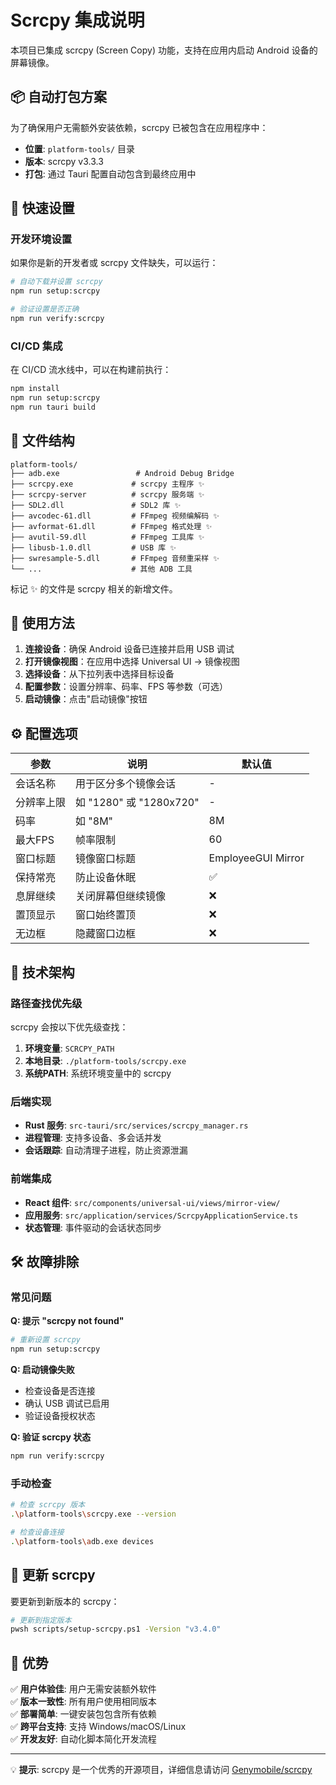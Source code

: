 # Scrcpy 集成说明

本项目已集成 scrcpy (Screen Copy) 功能，支持在应用内启动 Android 设备的屏幕镜像。

## 📦 自动打包方案

为了确保用户无需额外安装依赖，scrcpy 已被包含在应用程序中：

- **位置**: `platform-tools/` 目录
- **版本**: scrcpy v3.3.3
- **打包**: 通过 Tauri 配置自动包含到最终应用中

## 🚀 快速设置

### 开发环境设置

如果你是新的开发者或 scrcpy 文件缺失，可以运行：

```bash
# 自动下载并设置 scrcpy
npm run setup:scrcpy

# 验证设置是否正确
npm run verify:scrcpy
```

### CI/CD 集成

在 CI/CD 流水线中，可以在构建前执行：

```bash
npm install
npm run setup:scrcpy
npm run tauri build
```

## 📁 文件结构

```
platform-tools/
├── adb.exe                 # Android Debug Bridge
├── scrcpy.exe             # scrcpy 主程序 ✨
├── scrcpy-server          # scrcpy 服务端 ✨
├── SDL2.dll               # SDL2 库 ✨
├── avcodec-61.dll         # FFmpeg 视频编解码 ✨
├── avformat-61.dll        # FFmpeg 格式处理 ✨
├── avutil-59.dll          # FFmpeg 工具库 ✨
├── libusb-1.0.dll         # USB 库 ✨
├── swresample-5.dll       # FFmpeg 音频重采样 ✨
└── ...                    # 其他 ADB 工具
```

标记 ✨ 的文件是 scrcpy 相关的新增文件。

## 🎯 使用方法

1. **连接设备**：确保 Android 设备已连接并启用 USB 调试
2. **打开镜像视图**：在应用中选择 Universal UI → 镜像视图
3. **选择设备**：从下拉列表中选择目标设备
4. **配置参数**：设置分辨率、码率、FPS 等参数（可选）
5. **启动镜像**：点击"启动镜像"按钮

## ⚙️ 配置选项

| 参数 | 说明 | 默认值 |
|------|------|--------|
| 会话名称 | 用于区分多个镜像会话 | - |
| 分辨率上限 | 如 "1280" 或 "1280x720" | - |
| 码率 | 如 "8M" | 8M |
| 最大FPS | 帧率限制 | 60 |
| 窗口标题 | 镜像窗口标题 | EmployeeGUI Mirror |
| 保持常亮 | 防止设备休眠 | ✅ |
| 息屏继续 | 关闭屏幕但继续镜像 | ❌ |
| 置顶显示 | 窗口始终置顶 | ❌ |
| 无边框 | 隐藏窗口边框 | ❌ |

## 🔧 技术架构

### 路径查找优先级

scrcpy 会按以下优先级查找：

1. **环境变量**: `SCRCPY_PATH` 
2. **本地目录**: `./platform-tools/scrcpy.exe`
3. **系统PATH**: 系统环境变量中的 scrcpy

### 后端实现

- **Rust 服务**: `src-tauri/src/services/scrcpy_manager.rs`
- **进程管理**: 支持多设备、多会话并发
- **会话跟踪**: 自动清理子进程，防止资源泄漏

### 前端集成

- **React 组件**: `src/components/universal-ui/views/mirror-view/`
- **应用服务**: `src/application/services/ScrcpyApplicationService.ts`
- **状态管理**: 事件驱动的会话状态同步

## 🛠️ 故障排除

### 常见问题

**Q: 提示 "scrcpy not found"**
```bash
# 重新设置 scrcpy
npm run setup:scrcpy
```

**Q: 启动镜像失败**
- 检查设备是否连接
- 确认 USB 调试已启用
- 验证设备授权状态

**Q: 验证 scrcpy 状态**
```bash
npm run verify:scrcpy
```

### 手动检查

```bash
# 检查 scrcpy 版本
.\platform-tools\scrcpy.exe --version

# 检查设备连接
.\platform-tools\adb.exe devices
```

## 🔄 更新 scrcpy

要更新到新版本的 scrcpy：

```bash
# 更新到指定版本
pwsh scripts/setup-scrcpy.ps1 -Version "v3.4.0"
```

## 🎁 优势

✅ **用户体验佳**: 用户无需安装额外软件  
✅ **版本一致性**: 所有用户使用相同版本  
✅ **部署简单**: 一键安装包包含所有依赖  
✅ **跨平台支持**: 支持 Windows/macOS/Linux  
✅ **开发友好**: 自动化脚本简化开发流程

---

💡 **提示**: scrcpy 是一个优秀的开源项目，详细信息请访问 [Genymobile/scrcpy](https://github.com/Genymobile/scrcpy)